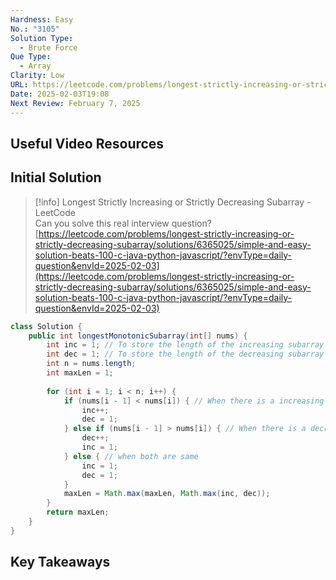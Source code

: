 ```yaml
---
Hardness: Easy
No.: "3105"
Solution Type:
  - Brute Force
Que Type:
  - Array
Clarity: Low
URL: https://leetcode.com/problems/longest-strictly-increasing-or-strictly-decreasing-subarray/description/
Date: 2025-02-03T19:08
Next Review: February 7, 2025
---
```

## Useful Video Resources

## Initial Solution

> [!info] Longest Strictly Increasing or Strictly Decreasing Subarray - LeetCode  
> Can you solve this real interview question?  
> [https://leetcode.com/problems/longest-strictly-increasing-or-strictly-decreasing-subarray/solutions/6365025/simple-and-easy-solution-beats-100-c-java-python-javascript/?envType=daily-question&envId=2025-02-03](https://leetcode.com/problems/longest-strictly-increasing-or-strictly-decreasing-subarray/solutions/6365025/simple-and-easy-solution-beats-100-c-java-python-javascript/?envType=daily-question&envId=2025-02-03)  

```Java
class Solution {
    public int longestMonotonicSubarray(int[] nums) {
        int inc = 1; // To store the length of the increasing subarray
        int dec = 1; // To store the length of the decreasing subarray
        int n = nums.length;
        int maxLen = 1;
		
        for (int i = 1; i < n; i++) {
            if (nums[i - 1] < nums[i]) { // When there is a increasing subarray
                inc++;
                dec = 1;
            } else if (nums[i - 1] > nums[i]) { // When there is a decreasing subarray
                dec++;
                inc = 1;
            } else { // when both are same
                inc = 1;
                dec = 1;
            }
            maxLen = Math.max(maxLen, Math.max(inc, dec));
        }
        return maxLen;
    }
}
```

## Key Takeaways